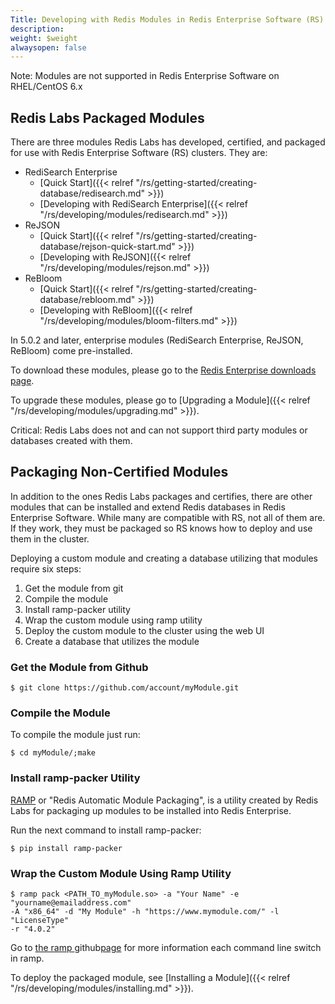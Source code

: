 ```yaml
---
Title: Developing with Redis Modules in Redis Enterprise Software (RS)
description: 
weight: $weight
alwaysopen: false
---
```

Note: Modules are not supported in Redis Enterprise Software on
RHEL/CentOS 6.x

## Redis Labs Packaged Modules

There are three modules Redis Labs has developed, certified, and
packaged for use with Redis Enterprise Software (RS) clusters. They are:

- RediSearch Enterprise
  - [Quick
        Start]({{< relref "/rs/getting-started/creating-database/redisearch.md" >}})
  - [Developing with RediSearch
        Enterprise]({{< relref "/rs/developing/modules/redisearch.md" >}})
- ReJSON
  - [Quick
        Start]({{< relref "/rs/getting-started/creating-database/rejson-quick-start.md" >}})
  - [Developing
        with ReJSON]({{< relref "/rs/developing/modules/rejson.md" >}})
- ReBloom
  - [Quick
        Start]({{< relref "/rs/getting-started/creating-database/rebloom.md" >}})
  - [Developing with
        ReBloom]({{< relref "/rs/developing/modules/bloom-filters.md" >}})

In 5.0.2 and later, enterprise modules (RediSearch Enterprise, ReJSON,
ReBloom) come pre-installed.

To download these modules, please go to the [Redis Enterprise downloads
page](/products/redis-pack/downloads/).

To upgrade these modules, please go to [Upgrading a
Module]({{< relref "/rs/developing/modules/upgrading.md" >}}).

Critical: Redis Labs does not and can not support third party modules or
databases created with them.

## Packaging Non-Certified Modules

In addition to the ones Redis Labs packages and certifies, there are
other modules that can be installed and extend Redis databases in Redis
Enterprise Software. While many are compatible with RS, not all of them
are. If they work, they must be packaged so RS knows how to deploy and
use them in the cluster.

Deploying a custom module and creating a database utilizing that modules
require six steps:

1. Get the module from git
1. Compile the module
1. Install ramp-packer utility
1. Wrap the custom module using ramp utility
1. Deploy the custom module to the cluster using the web UI
1. Create a database that utilizes the module

### Get the Module from Github

```src
$ git clone https://github.com/account/myModule.git
```

### Compile the Module

To compile the module just run:

```src
$ cd myModule/;make
```

### Install ramp-packer Utility

[RAMP](https://github.com/RedisLabs/RAMP) or "Redis Automatic Module
Packaging", is a utility created by Redis Labs for packaging up modules
to be installed into Redis Enterprise.

Run the next command to install ramp-packer:

```src
$ pip install ramp-packer
```

### Wrap the Custom Module Using Ramp Utility

```src
$ ramp pack <PATH_TO_myModule.so> -a "Your Name" -e "yourname@emailaddress.com" 
-A "x86_64" -d "My Module" -h "https://www.mymodule.com/" -l "LicenseType" 
-r "4.0.2"
```

Go to [the
ramp ](https://github.com/RedisLabs/RAMP)github[page](https://github.com/RedisLabs/RAMP)
for more information each command line switch in ramp.

To deploy the packaged module, see [Installing a
Module]({{< relref "/rs/developing/modules/installing.md" >}}).
